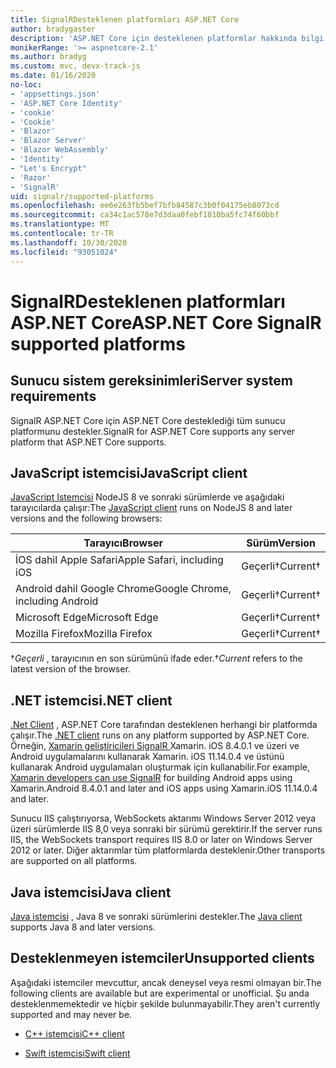 ```yaml
---
title: SignalRDesteklenen platformları ASP.NET Core
author: bradygaster
description: 'ASP.NET Core için desteklenen platformlar hakkında bilgi edinin SignalR .'
monikerRange: '>= aspnetcore-2.1'
ms.author: bradyg
ms.custom: mvc, devx-track-js
ms.date: 01/16/2020
no-loc:
- 'appsettings.json'
- 'ASP.NET Core Identity'
- 'cookie'
- 'Cookie'
- 'Blazor'
- 'Blazor Server'
- 'Blazor WebAssembly'
- 'Identity'
- "Let's Encrypt"
- 'Razor'
- 'SignalR'
uid: signalr/supported-platforms
ms.openlocfilehash: ee6e263fb5bef7bfb84587c3b0f04175eb8073cd
ms.sourcegitcommit: ca34c1ac578e7d3daa0febf1810ba5fc74f60bbf
ms.translationtype: MT
ms.contentlocale: tr-TR
ms.lasthandoff: 10/30/2020
ms.locfileid: "93051024"
---
```

# <a name="aspnet-core-no-locsignalr-supported-platforms"></a><span data-ttu-id="bc482-103">SignalRDesteklenen platformları ASP.NET Core</span><span class="sxs-lookup"><span data-stu-id="bc482-103">ASP.NET Core SignalR supported platforms</span></span>

## <a name="server-system-requirements"></a><span data-ttu-id="bc482-104">Sunucu sistem gereksinimleri</span><span class="sxs-lookup"><span data-stu-id="bc482-104">Server system requirements</span></span>

<span data-ttu-id="bc482-105">SignalR ASP.NET Core için ASP.NET Core desteklediği tüm sunucu platformunu destekler.</span><span class="sxs-lookup"><span data-stu-id="bc482-105">SignalR for ASP.NET Core supports any server platform that ASP.NET Core supports.</span></span>

## <a name="javascript-client"></a><span data-ttu-id="bc482-106">JavaScript istemcisi</span><span class="sxs-lookup"><span data-stu-id="bc482-106">JavaScript client</span></span>

<span data-ttu-id="bc482-107">[JavaScript Istemcisi](xref:signalr/javascript-client) NodeJS 8 ve sonraki sürümlerde ve aşağıdaki tarayıcılarda çalışır:</span><span class="sxs-lookup"><span data-stu-id="bc482-107">The [JavaScript client](xref:signalr/javascript-client) runs on NodeJS 8 and later versions and the following browsers:</span></span>

| <span data-ttu-id="bc482-108">Tarayıcı</span><span class="sxs-lookup"><span data-stu-id="bc482-108">Browser</span></span>                          | <span data-ttu-id="bc482-109">Sürüm</span><span class="sxs-lookup"><span data-stu-id="bc482-109">Version</span></span>         |
| -------------------------------- | --------------- |
| <span data-ttu-id="bc482-110">İOS dahil Apple Safari</span><span class="sxs-lookup"><span data-stu-id="bc482-110">Apple Safari, including iOS</span></span>      | <span data-ttu-id="bc482-111">Geçerli&dagger;</span><span class="sxs-lookup"><span data-stu-id="bc482-111">Current&dagger;</span></span> |
| <span data-ttu-id="bc482-112">Android dahil Google Chrome</span><span class="sxs-lookup"><span data-stu-id="bc482-112">Google Chrome, including Android</span></span> | <span data-ttu-id="bc482-113">Geçerli&dagger;</span><span class="sxs-lookup"><span data-stu-id="bc482-113">Current&dagger;</span></span> |
| <span data-ttu-id="bc482-114">Microsoft Edge</span><span class="sxs-lookup"><span data-stu-id="bc482-114">Microsoft Edge</span></span>                   | <span data-ttu-id="bc482-115">Geçerli&dagger;</span><span class="sxs-lookup"><span data-stu-id="bc482-115">Current&dagger;</span></span> |
| <span data-ttu-id="bc482-116">Mozilla Firefox</span><span class="sxs-lookup"><span data-stu-id="bc482-116">Mozilla Firefox</span></span>                  | <span data-ttu-id="bc482-117">Geçerli&dagger;</span><span class="sxs-lookup"><span data-stu-id="bc482-117">Current&dagger;</span></span> |

<span data-ttu-id="bc482-118">&dagger;*Geçerli* , tarayıcının en son sürümünü ifade eder.</span><span class="sxs-lookup"><span data-stu-id="bc482-118">&dagger;*Current* refers to the latest version of the browser.</span></span>

## <a name="net-client"></a><span data-ttu-id="bc482-119">.NET istemcisi</span><span class="sxs-lookup"><span data-stu-id="bc482-119">.NET client</span></span>

<span data-ttu-id="bc482-120">[.Net Client](xref:signalr/dotnet-client) , ASP.NET Core tarafından desteklenen herhangi bir platformda çalışır.</span><span class="sxs-lookup"><span data-stu-id="bc482-120">The [.NET client](xref:signalr/dotnet-client) runs on any platform supported by ASP.NET Core.</span></span> <span data-ttu-id="bc482-121">Örneğin, [Xamarin geliştiricileri SignalR ](https://github.com/aspnet/Announcements/issues/305) Xamarin. iOS 8.4.0.1 ve üzeri ve Android uygulamalarını kullanarak Xamarin. iOS 11.14.0.4 ve üstünü kullanarak Android uygulamaları oluşturmak için kullanabilir.</span><span class="sxs-lookup"><span data-stu-id="bc482-121">For example, [Xamarin developers can use SignalR](https://github.com/aspnet/Announcements/issues/305) for building Android apps using Xamarin.Android 8.4.0.1 and later and iOS apps using Xamarin.iOS 11.14.0.4 and later.</span></span>

<span data-ttu-id="bc482-122">Sunucu IIS çalıştırıyorsa, WebSockets aktarımı Windows Server 2012 veya üzeri sürümlerde IIS 8,0 veya sonraki bir sürümü gerektirir.</span><span class="sxs-lookup"><span data-stu-id="bc482-122">If the server runs IIS, the WebSockets transport requires IIS 8.0 or later on Windows Server 2012 or later.</span></span> <span data-ttu-id="bc482-123">Diğer aktarımlar tüm platformlarda desteklenir.</span><span class="sxs-lookup"><span data-stu-id="bc482-123">Other transports are supported on all platforms.</span></span>

## <a name="java-client"></a><span data-ttu-id="bc482-124">Java istemcisi</span><span class="sxs-lookup"><span data-stu-id="bc482-124">Java client</span></span>

<span data-ttu-id="bc482-125">[Java istemcisi](xref:signalr/java-client) , Java 8 ve sonraki sürümlerini destekler.</span><span class="sxs-lookup"><span data-stu-id="bc482-125">The [Java client](xref:signalr/java-client) supports Java 8 and later versions.</span></span>

## <a name="unsupported-clients"></a><span data-ttu-id="bc482-126">Desteklenmeyen istemciler</span><span class="sxs-lookup"><span data-stu-id="bc482-126">Unsupported clients</span></span>

<span data-ttu-id="bc482-127">Aşağıdaki istemciler mevcuttur, ancak deneysel veya resmi olmayan bir.</span><span class="sxs-lookup"><span data-stu-id="bc482-127">The following clients are available but are experimental or unofficial.</span></span> <span data-ttu-id="bc482-128">Şu anda desteklenmemektedir ve hiçbir şekilde bulunmayabilir.</span><span class="sxs-lookup"><span data-stu-id="bc482-128">They aren't currently supported and may never be.</span></span>

* <span data-ttu-id="bc482-129">[C++ istemcisi](https://github.com/aspnet/SignalR-Client-Cpp)</span><span class="sxs-lookup"><span data-stu-id="bc482-129">[C++ client](https://github.com/aspnet/SignalR-Client-Cpp)</span></span>

* <span data-ttu-id="bc482-130">[Swift istemcisi](https://github.com/moozzyk/SignalR-Client-Swift)</span><span class="sxs-lookup"><span data-stu-id="bc482-130">[Swift client](https://github.com/moozzyk/SignalR-Client-Swift)</span></span>
